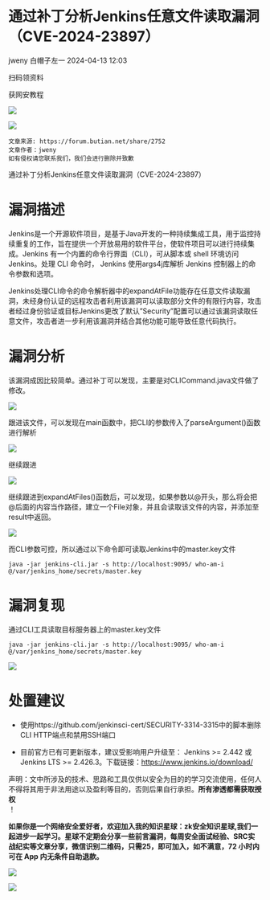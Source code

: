 #  通过补丁分析Jenkins任意文件读取漏洞（CVE-2024-23897）   
jweny  白帽子左一   2024-04-13 12:03  
  
扫码领资料  
  
获网安教程  
  
![](https://mmbiz.qpic.cn/sz_mmbiz_png/CBJYPapLzSFbaUgVwdsriauB77CgQS8lyBNAxtx9IMqJQdhuuoITunu8A5Gp7kFjF7BvEXSaLMuDTYhnu7Nicghg/640?wx_fmt=other&from=appmsg&wxfrom=5&wx_lazy=1&wx_co=1&tp=webp "")  
  
  
![](https://mmbiz.qpic.cn/mmbiz_png/b96CibCt70iaaJcib7FH02wTKvoHALAMw4fchVnBLMw4kTQ7B9oUy0RGfiacu34QEZgDpfia0sVmWrHcDZCV1Na5wDQ/640?wx_fmt=other&wxfrom=5&wx_lazy=1&wx_co=1&tp=webp "")  
  
  
```
文章来源: https://forum.butian.net/share/2752
文章作者：jweny
如有侵权请您联系我们，我们会进行删除并致歉
```  
  
通过补丁分析Jenkins任意文件读取漏洞（CVE-2024-23897）  
# 漏洞描述  
  
Jenkins是一个开源软件项目，是基于Java开发的一种持续集成工具，用于监控持续重复的工作，旨在提供一个开放易用的软件平台，使软件项目可以进行持续集成。Jenkins 有一个内置的命令行界面（CLI），可从脚本或 shell 环境访问 Jenkins。处理 CLI 命令时， Jenkins 使用args4j库解析 Jenkins 控制器上的命令参数和选项。  
  
Jenkins处理CLI命令的命令解析器中的expandAtFile功能存在任意文件读取漏洞，未经身份认证的远程攻击者利用该漏洞可以读取部分文件的有限行内容，攻击者经过身份验证或目标Jenkins更改了默认”Security”配置可以通过该漏洞读取任意文件，攻击者进一步利用该漏洞并结合其他功能可能导致任意代码执行。  
# 漏洞分析  
  
该漏洞成因比较简单。通过补丁可以发现，主要是对CLICommand.java文件做了修改。  
  
![](https://mmbiz.qpic.cn/sz_mmbiz_png/CBJYPapLzSEMn8wxgRmPHdDboxsga428BCPdHzeDAfmaD6JHdC61Z3HLY51lBJCBh4pWS6OE0iaC3WqSAUicxgXw/640?wx_fmt=png&from=appmsg "")  
  
跟进该文件，可以发现在main函数中，把CLI的参数传入了parseArgument()函数进行解析  
  
![](https://mmbiz.qpic.cn/sz_mmbiz_png/CBJYPapLzSEMn8wxgRmPHdDboxsga428SJ5yAzkxvclxOJQSNib5gj44CAUZibR6H0FIs4SX8icrbdZBcBzRc0oTA/640?wx_fmt=png&from=appmsg "")  
  
继续跟进  
  
![](https://mmbiz.qpic.cn/sz_mmbiz_png/CBJYPapLzSEMn8wxgRmPHdDboxsga428jJwnylH0cjUMhvYav4fgakRgNaANq48jSUH8M9KibP9A3LvGjsZWD4g/640?wx_fmt=png&from=appmsg "")  
  
继续跟进到expandAtFiles()函数后，可以发现，如果参数以@开头，那么将会把@后面的内容当作路径，建立一个File对象，并且会读取该文件的内容，并添加至result中返回。  
  
![](https://mmbiz.qpic.cn/sz_mmbiz_png/CBJYPapLzSEMn8wxgRmPHdDboxsga4285rUYKOyB0Nnjr9L08ypV5RndZSoxkLH5wwpPuicFGzL6z3RgOWBtWPw/640?wx_fmt=png&from=appmsg "")  
  
而CLI参数可控，所以通过以下命令即可读取Jenkins中的master.key文件  
```
java -jar jenkins-cli.jar -s http://localhost:9095/ who-am-i @/var/jenkins_home/secrets/master.key

```  
# 漏洞复现  
  
通过CLI工具读取目标服务器上的master.key文件  
```
java -jar jenkins-cli.jar -s http://localhost:9095/ who-am-i @/var/jenkins_home/secrets/master.key

```  
  
![](https://mmbiz.qpic.cn/sz_mmbiz_png/CBJYPapLzSEMn8wxgRmPHdDboxsga428xcJHEVCLL5ibWdsFXt1AicNEM2pk9EGQbcm29Liahw9wsR7Ysoc0BmibibQ/640?wx_fmt=png&from=appmsg "")  
# 处置建议  
- 使用https://github.com/jenkinsci-cert/SECURITY-3314-3315中的脚本删除CLI HTTP端点和禁用SSH端口  
  
- 目前官方已有可更新版本，建议受影响用户升级至： Jenkins >= 2.442 或Jenkins LTS >= 2.426.3。下载链接：https://www.jenkins.io/download/  
  
声明：⽂中所涉及的技术、思路和⼯具仅供以安全为⽬的的学习交流使⽤，任何⼈不得将其⽤于⾮法⽤途以及盈利等⽬的，否则后果⾃⾏承担。**所有渗透都需获取授权**  
！  
  
**如果你是一个网络安全爱好者，欢迎加入我的知识星球：zk安全知识星球,我们一起进步一起学习。星球不定期会分享一些前言漏洞，每周安全面试经验、SRC实战纪实等文章分享，微信识别二维码，只需25，即可加入，如不满意，72 小时内可在 App 内无条件自助退款。**  
  
![](https://mmbiz.qpic.cn/sz_mmbiz_png/CBJYPapLzSGpTtick8dYImTUOcmaQWHRzkPIp7SwgncysYUIo0cKZAcHvXcMEBL5ZZEJCIpUP08SGOR8bnejDxQ/640?wx_fmt=other&from=appmsg&wxfrom=5&wx_lazy=1&wx_co=1&tp=webp "")  
  
![](https://mmbiz.qpic.cn/sz_mmbiz_png/CBJYPapLzSE3xxjQrLXjiaAWoqibdM1AFZ0uePzzUOG049bSjeEkbft1NfIm833fQ0ibIbW5IoE2ftnWoS3YxRPLg/640?wx_fmt=other&from=appmsg&wxfrom=5&wx_lazy=1&wx_co=1&tp=webp "")  
  
  
